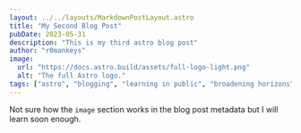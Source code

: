 ```yaml
---
layout: ../../layouts/MarkdownPostLayout.astro
title: "My Second Blog Post"
pubDate: 2023-05-31
description: "This is my third astro blog post"
author: "r0mankeys"
image:
  url: "https://docs.astro.build/assets/full-logo-light.png"
  alt: "The full Astro logo."
tags: ["astro", "blogging", "learning in public", "broadening horizons"]
---
```


Not sure how the `image` section works in the blog post metadata but I will learn soon enough.
